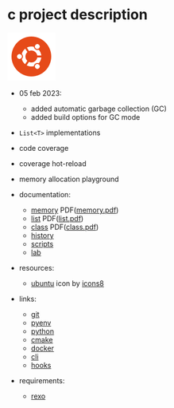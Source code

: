 # c project description

![image info](./resources/icons8-ubuntu-96.png)

- 05 feb 2023:
  - added automatic garbage collection (GC)
  - added build options for GC mode

- `List<T>` implementations
- code coverage
- coverage hot-reload
- memory allocation playground
- documentation:
  - [memory](memory.md) PDF([memory.pdf](memory.pdf))
  - [list](list.md) PDF([list.pdf](list.pdf))
  - [class](class.md) PDF([class.pdf](class.pdf))
  - [history](history.md)
  - [scripts](scripts.md)
  - [lab](lab.md)
- resources:
  - [ubuntu](https://icons8.com/icon/63208/ubuntu") icon by [icons8](https://icons8.com)
- links:
  - [git](https://git-scm.com)
  - [pyenv](https://github.com/pyenv/pyenv)
  - [python](https://www.python.org)
  - [cmake](https://cmake.org)
  - [docker](https://docker.com)
  - [cli](https://github.com/cli/cli/blob/trunk/docs/install_linux.md)
  - [hooks](https://git-scm.com/book/en/v2/Customizing-Git-Git-Hooks)
- requirements:
  - [rexo](https://github.com/christophercrouzet/rexo)
